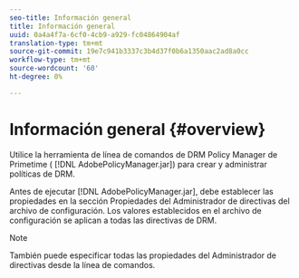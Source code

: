 ```yaml
---
seo-title: Información general
title: Información general
uuid: 0a4a4f7a-6cf0-4cb9-a929-fc04864904af
translation-type: tm+mt
source-git-commit: 19e7c941b3337c3b4d37f0b6a1350aac2ad8a0cc
workflow-type: tm+mt
source-wordcount: '60'
ht-degree: 0%

---
```



# Información general {#overview}

Utilice la herramienta de línea de comandos de DRM Policy Manager de Primetime ( [!DNL AdobePolicyManager.jar]) para crear y administrar políticas de DRM.

Antes de ejecutar [!DNL AdobePolicyManager.jar], debe establecer las propiedades en la sección Propiedades del Administrador de directivas del archivo de configuración. Los valores establecidos en el archivo de configuración se aplican a todas las directivas de DRM.

>[!NOTE]
>
>También puede especificar todas las propiedades del Administrador de directivas desde la línea de comandos.